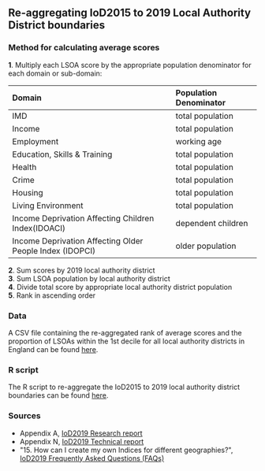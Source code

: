 ## Re-aggregating IoD2015 to 2019 Local Authority District boundaries

### Method for calculating average scores

**1**\. Multiply each LSOA score by the appropriate population denominator for each domain or sub-domain:    

|Domain |Population Denominator |
|:--- |:---- |
|IMD |total population |
|Income |total population |
|Employment |working age |
|Education, Skills & Training |total population |
|Health |total population |
|Crime |total population |
|Housing |total population |
|Living Environment |total population |
|Income Deprivation Affecting Children Index(IDOACI) |dependent children |
|Income Deprivation Affecting Older People Index (IDOPCI) |older population |

**2**\. Sum scores by 2019 local authority district    
**3**\. Sum LSOA population by local authority district     
**4**\. Divide total score by appropriate local authority district population   
**5**\. Rank in ascending order

### Data

A CSV file containing the re-aggregated rank of average scores and the proportion of LSOAs within the 1st decile for all local authority districts in England can be found [here](data.csv).

### R script

The R script to re-aggregate the IoD2015 to 2019 local authority district boundaries can be found [here](script.R).

### Sources    

- Appendix A, [IoD2019 Research report](https://assets.publishing.service.gov.uk/government/uploads/system/uploads/attachment_data/file/833947/IoD2019_Research_Report.pdf)     
- Appendix N, [IoD2019 Technical report](https://www.gov.uk/government/publications/english-indices-of-deprivation-2019-technical-report)   
- "15. How can I create my own Indices for different geographies?", [IoD2019 Frequently Asked Questions (FAQs)](https://assets.publishing.service.gov.uk/government/uploads/system/uploads/attachment_data/file/835119/IoD2019_FAQ.pdf)


